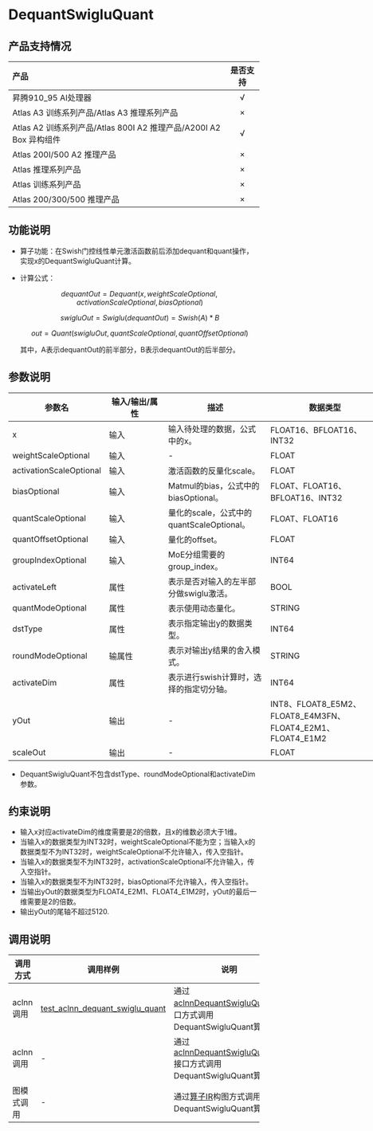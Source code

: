 # DequantSwigluQuant

## 产品支持情况

|产品             |  是否支持  |
|:-------------------------|:----------:|
|  <term>昇腾910_95 AI处理器</term>   |     √    |
|  <term>Atlas A3 训练系列产品/Atlas A3 推理系列产品</term>   |     ×    |
|  <term>Atlas A2 训练系列产品/Atlas 800I A2 推理产品/A200I A2 Box 异构组件</term>     |     √    |
|  <term>Atlas 200I/500 A2 推理产品</term>    |     ×    |
|  <term>Atlas 推理系列产品 </term>    |     ×    |
|  <term>Atlas 训练系列产品</term>    |     ×    |
|  <term>Atlas 200/300/500 推理产品</term>       |     ×    |

## 功能说明
- 算子功能：在Swish门控线性单元激活函数前后添加dequant和quant操作，实现x的DequantSwigluQuant计算。
- 计算公式：

  $$
  dequantOut = Dequant(x, weightScaleOptional, activationScaleOptional, biasOptional)
  $$

  $$
  swigluOut = Swiglu(dequantOut)=Swish(A)*B
  $$

  $$
  out = Quant(swigluOut, quantScaleOptional, quantOffsetOptional)
  $$

  其中，A表示dequantOut的前半部分，B表示dequantOut的后半部分。


## 参数说明

<table style="undefined;table-layout: fixed; width: 851px"><colgroup>
  <col style="width: 121px">
  <col style="width: 144px">
  <col style="width: 213px">
  <col style="width: 257px">
  <col style="width: 116px">
  </colgroup>
  <thead>
    <tr>
      <th>参数名</th>
      <th>输入/输出/属性</th>
      <th>描述</th>
      <th>数据类型</th>
      <th>数据格式</th>
    </tr></thead>
  <tbody>
       <tr>
      <td>x</td>
      <td>输入</td>
      <td>输入待处理的数据，公式中的x。</td>
      <td>FLOAT16、BFLOAT16、INT32</td>
      <td>ND</td>
    </tr>
     <tr>
      <td>weightScaleOptional</td>
      <td>输入</td>
      <td>-</td>
      <td>FLOAT</td>
      <td>ND</td>
    </tr>
      <td>activationScaleOptional</td>
      <td>输入</td>
      <td>激活函数的反量化scale。</td>
      <td>FLOAT</td>
      <td>ND</td>
    </tr>
      <tr>
      <td>biasOptional</td>
      <td>输入</td>
      <td>Matmul的bias，公式中的biasOptional。</td>
      <td>FLOAT、FLOAT16、BFLOAT16、INT32</td>
      <td>ND</td>
    </tr>
    <tr>
      <td>quantScaleOptional</td>
      <td>输入</td>
      <td>量化的scale，公式中的quantScaleOptional。</td>
      <td>FLOAT、FLOAT16</td>
      <td>ND</td>
    </tr>
     <tr>
      <td>quantOffsetOptional</td>
      <td>输入</td>
      <td>量化的offset。</td>
      <td>FLOAT</td>
      <td>ND</td>
     </tr>
      <tr>
      <td>groupIndexOptional</td>
      <td>输入</td>
      <td>MoE分组需要的group_index。</td>
      <td>INT64</td>
      <td>ND</td>
    </tr>
      <tr>
      <td>activateLeft</td>
      <td>属性</td>
      <td>表示是否对输入的左半部分做swiglu激活。</td>
      <td>BOOL</td>
      <td>-</td>
    </tr>
    <tr>
      <td>quantModeOptional</td>
      <td>属性</td>
      <td>表示使用动态量化。</td>
      <td>STRING</td>
      <td>-</td>
    </tr>
     <tr>
      <td>dstType</td>
      <td>属性</td>
      <td>表示指定输出y的数据类型。</td>
      <td>INT64</td>
      <td>-</td>
     </tr>
     <tr>
      <td>roundModeOptional</td>
      <td>输属性</td>
      <td>表示对输出y结果的舍入模式。</td>
      <td>STRING</td>
      <td>-</td>
    </tr>
      <tr>
      <td>activateDim</td>
      <td>属性</td>
      <td>表示进行swish计算时，选择的指定切分轴。</td>
      <td>INT64</td>
      <td>-</td>
     </tr>
       <tr>
      <td>yOut</td>
      <td>输出</td>
      <td>-</td>
      <td>INT8、FLOAT8_E5M2、FLOAT8_E4M3FN、FLOAT4_E2M1、FLOAT4_E1M2</td>
      <td>ND</td>
    </tr>
    <tr>
      <td>scaleOut</td>
      <td>输出</td>
      <td>-</td>
      <td>FLOAT</td>
      <td>ND</td>
    </tr>
  </tbody></table>

  - DequantSwigluQuant不包含dstType、roundModeOptional和activateDim参数。

## 约束说明

- 输入x对应activateDim的维度需要是2的倍数，且x的维数必须大于1维。
- 当输入x的数据类型为INT32时，weightScaleOptional不能为空；当输入x的数据类型不为INT32时，weightScaleOptional不允许输入，传入空指针。
- 当输入x的数据类型不为INT32时，activationScaleOptional不允许输入，传入空指针。
- 当输入x的数据类型不为INT32时，biasOptional不允许输入，传入空指针。
- 当输出yOut的数据类型为FLOAT4_E2M1、FLOAT4_E1M2时，yOut的最后一维需要是2的倍数。
- 输出yOut的尾轴不超过5120.

## 调用说明

| 调用方式 | 调用样例                                                                   | 说明                                                             |
|--------------|------------------------------------------------------------------------|----------------------------------------------------------------|
| aclnn调用 | [test_aclnn_dequant_swiglu_quant](./examples/test_aclnn_dequant_swiglu_quant.cpp) | 通过[aclnnDequantSwigluQuant](./docs/aclnnDequantSwigluQuant.md)接口方式调用DequantSwigluQuant算子。    |
| aclnn调用 | - | 通过[aclnnDequantSwigluQuantV2](./docs/aclnnDequantSwigluQuantV2.md)接口方式调用DequantSwigluQuant算子。    |
| 图模式调用 | - | 通过[算子IR](./op_graph/dequant_swiglu_quant_proto.h)构图方式调用DequantSwigluQuant算子。 |

<!-- [test_aclnn_dequant_swiglu_quant_v2](./examples/test_aclnn_dequant_swiglu_quant_v2.cpp) -->